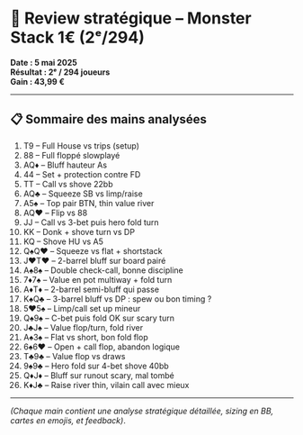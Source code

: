 # 🧠 Review stratégique – Monster Stack 1€ (2ᵉ/294)

**Date : 5 mai 2025**  
**Résultat : 2ᵉ / 294 joueurs**  
**Gain : 43,99 €**

---

## 📋 Sommaire des mains analysées
1. T9 – Full House vs trips (setup)
2. 88 – Full floppé slowplayé
3. AQ♦️ – Bluff hauteur As
4. 44 – Set + protection contre FD
5. TT – Call vs shove 22bb
6. AQ♣️ – Squeeze SB vs limp/raise
7. A5♠️ – Top pair BTN, thin value river
8. AQ♥️ – Flip vs 88
9. JJ – Call vs 3-bet puis hero fold turn
10. KK – Donk + shove turn vs DP
11. KQ – Shove HU vs A5
12. Q♠️Q♥️ – Squeeze vs flat + shortstack
13. J♥️T♥️ – 2-barrel bluff sur board pairé
14. A♠️8♠️ – Double check-call, bonne discipline
15. 7♦️7♠️ – Value en pot multiway + fold turn
16. A♦️T♦️ – 2-barrel semi-bluff qui passe
17. K♠️Q♣️ – 3-barrel bluff vs DP : spew ou bon timing ?
18. 5♥️5♠️ – Limp/call set up mineur
19. Q♠️9♠️ – C-bet puis fold OK sur scary turn
20. J♣️J♠️ – Value flop/turn, fold river
21. A♠️3♠️ – Flat vs short, bon fold flop
22. 6♠️6♥️ – Open + call flop, abandon logique
23. T♣️9♣️ – Value flop vs draws
24. 9♠️9♣️ – Hero fold sur 4-bet shove 40bb
25. Q♦️J♦️ – Bluff sur runout scary, mal tombé
26. K♦️J♣️ – Raise river thin, vilain call avec mieux

---

_(Chaque main contient une analyse stratégique détaillée, sizing en BB, cartes en emojis, et feedback)_.
